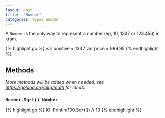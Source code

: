 ```yaml
---
layout: post
title:  "Number"
categories: types number
---
```


A `Number` is the only way to represent a number (eg, 10, 1337 or 123.456) in kram.

{% highlight go %}
var positive = 1337
var price = 999.95
{% endhighlight %}
## Methods

*More methods will be added when needed, see https://golang.org/pkg/math for ideas.*

### `Number.Sqrt() Number`

{% highlight go %}
IO::Println(100.Sqrt()) // 10
{% endhighlight %}